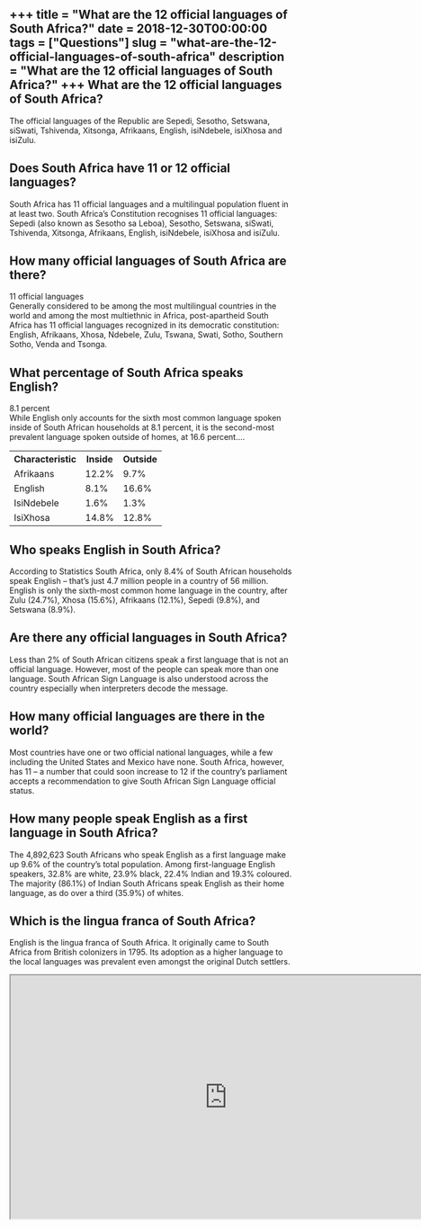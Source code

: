 +++
title = "What are the 12 official languages of South Africa?"
date = 2018-12-30T00:00:00
tags = ["Questions"]
slug = "what-are-the-12-official-languages-of-south-africa"
description = "What are the 12 official languages of South Africa?"
+++
What are the 12 official languages of South Africa?
---------------------------------------------------

The official languages of the Republic are Sepedi, Sesotho, Setswana, siSwati, Tshivenda, Xitsonga, Afrikaans, English, isiNdebele, isiXhosa and isiZulu.

Does South Africa have 11 or 12 official languages?
---------------------------------------------------

South Africa has 11 official languages and a multilingual population fluent in at least two. South Africa’s Constitution recognises 11 official languages: Sepedi (also known as Sesotho sa Leboa), Sesotho, Setswana, siSwati, Tshivenda, Xitsonga, Afrikaans, English, isiNdebele, isiXhosa and isiZulu.

How many official languages of South Africa are there?
------------------------------------------------------

11 official languages  
Generally considered to be among the most multilingual countries in the world and among the most multiethnic in Africa, post-apartheid South Africa has 11 official languages recognized in its democratic constitution: English, Afrikaans, Xhosa, Ndebele, Zulu, Tswana, Swati, Sotho, Southern Sotho, Venda and Tsonga.

What percentage of South Africa speaks English?
-----------------------------------------------

8.1 percent  
While English only accounts for the sixth most common language spoken inside of South African households at 8.1 percent, it is the second-most prevalent language spoken outside of homes, at 16.6 percent….

<table><tr><th>Characteristic</th><th>Inside</th><th>Outside</th></tr><tr><td>Afrikaans</td><td>12.2%</td><td>9.7%</td></tr><tr><td>English</td><td>8.1%</td><td>16.6%</td></tr><tr><td>IsiNdebele</td><td>1.6%</td><td>1.3%</td></tr><tr><td>IsiXhosa</td><td>14.8%</td><td>12.8%</td></tr></table>

Who speaks English in South Africa?
-----------------------------------

According to Statistics South Africa, only 8.4% of South African households speak English – that’s just 4.7 million people in a country of 56 million. English is only the sixth-most common home language in the country, after Zulu (24.7%), Xhosa (15.6%), Afrikaans (12.1%), Sepedi (9.8%), and Setswana (8.9%).

Are there any official languages in South Africa?
-------------------------------------------------

Less than 2% of South African citizens speak a first language that is not an official language. However, most of the people can speak more than one language. South African Sign Language is also understood across the country especially when interpreters decode the message.

How many official languages are there in the world?
---------------------------------------------------

Most countries have one or two official national languages, while a few including the United States and Mexico have none. South Africa, however, has 11 – a number that could soon increase to 12 if the country’s parliament accepts a recommendation to give South African Sign Language official status.

How many people speak English as a first language in South Africa?
------------------------------------------------------------------

The 4,892,623 South Africans who speak English as a first language make up 9.6% of the country’s total population. Among first-language English speakers, 32.8% are white, 23.9% black, 22.4% Indian and 19.3% coloured. The majority (86.1%) of Indian South Africans speak English as their home language, as do over a third (35.9%) of whites.

Which is the lingua franca of South Africa?
-------------------------------------------

English is the lingua franca of South Africa. It originally came to South Africa from British colonizers in 1795. Its adoption as a higher language to the local languages was prevalent even amongst the original Dutch settlers.

<iframe allow="accelerometer; autoplay; clipboard-write; encrypted-media; gyroscope; picture-in-picture" allowfullscreen="" class="__youtube_prefs__  epyt-is-override  no-lazyload" data-no-lazy="1" data-origheight="433" data-origwidth="770" data-skipgform_ajax_framebjll="" height="433" id="_ytid_42774" loading="lazy" src="https://www.youtube.com/embed/JQhCSSQ2VA0?enablejsapi=1&autoplay=0&cc_load_policy=0&cc_lang_pref=&iv_load_policy=1&loop=0&modestbranding=0&rel=1&fs=1&playsinline=0&autohide=2&theme=dark&color=red&controls=1&" title="YouTube player" width="770"></iframe>